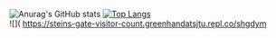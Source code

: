 ![Anurag's GitHub stats](https://github-readme-stats.vercel.app/api?username=shgdym&show_icons=true&theme=graywhite)
[![Top Langs](https://github-readme-stats.vercel.app/api/top-langs/?username=shgdym)](https://github.com/shgdym)  
![]( https://steins-gate-visitor-count.greenhandatsjtu.repl.co/shgdym

